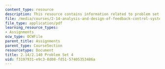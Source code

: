 ```yaml
---
content_type: resource
description: This resource contains information related to problem set 4.
file: /media/courses/2-14-analysis-and-design-of-feedback-control-systems-spring-2014/f3197931e9c38d08fd5157405353486a_MIT2_14S14_Problem_Set_4.pdf
file_type: application/pdf
learning_resource_types:
- Assignments
ocw_type: OCWFile
parent_title: Assignments
parent_type: CourseSection
resourcetype: Document
title: 2.14/2.140 Problem Set 4
uid: f3197931-e9c3-8d08-fd51-57405353486a
---
```

